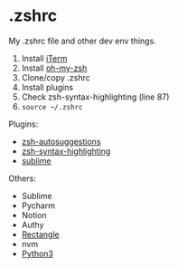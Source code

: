 # .zshrc
My .zshrc file and other dev env things.

1. Install [iTerm](https://iterm2.com/)
2. Install [oh-my-zsh](https://ohmyz.sh/#install)
3. Clone/copy .zshrc
4. Install plugins
5. Check zsh-syntax-highlighting (line 87)
6. `source ~/.zshrc`

Plugins:
* [zsh-autosuggestions](https://github.com/zsh-users/zsh-autosuggestions/blob/master/INSTALL.md])
* [zsh-syntax-highlighting](https://github.com/zsh-users/zsh-syntax-highlighting/blob/master/INSTALL.md)
* [sublime](https://github.com/ohmyzsh/ohmyzsh/tree/master/plugins/sublime)

Others:
* Sublime
* Pycharm
* Notion
* Authy
* [Rectangle](https://github.com/rxhanson/Rectangle)
* nvm
* [Python3](https://opensource.com/article/19/5/python-3-default-mac#what-to-do)
